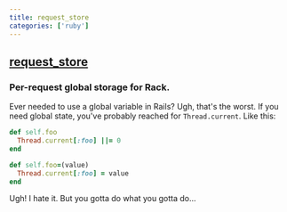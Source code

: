 ```yaml
---
title: request_store
categories: ['ruby']
---
```

## [request_store](https://github.com/steveklabnik/request_store)

### Per-request global storage for Rack.


Ever needed to use a global variable in Rails? Ugh, that's the worst. If you
need global state, you've probably reached for `Thread.current`. Like this:

```ruby
def self.foo
  Thread.current[:foo] ||= 0
end

def self.foo=(value)
  Thread.current[:foo] = value
end
```

Ugh! I hate it. But you gotta do what you gotta do...
